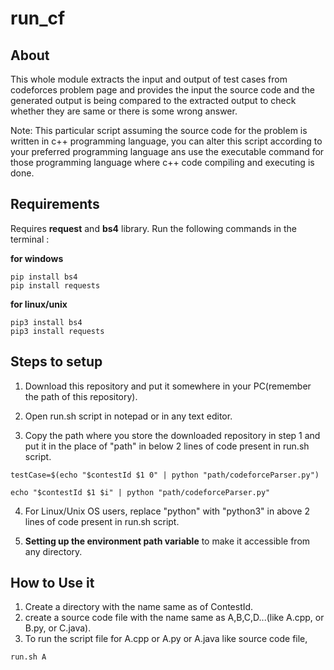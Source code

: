 # run_cf

## About

This whole module extracts the input and output of test cases from codeforces problem page and provides the input the source code and the generated output is being compared to the extracted output to check whether they are same or there is some wrong answer.

Note: This particular script assuming the source code for the problem is written in c++ programming language, you can alter this script according to your preferred programming language ans use the executable command for those programming language where c++ code compiling and executing is done.

## Requirements

Requires **request** and **bs4** library.
Run the following commands in the terminal :

**for windows**

```
pip install bs4
pip install requests
```

**for linux/unix**

```
pip3 install bs4
pip3 install requests
```

## Steps to setup

1. Download this repository and put it somewhere in your PC(remember the path of this repository).

2. Open run.sh script in notepad or in any text editor.

3. Copy the path where you store the downloaded repository in step 1 and put it in the place of "path" in below 2 lines of code present in run.sh script.

```
testCase=$(echo "$contestId $1 0" | python "path/codeforceParser.py")
```

```
echo "$contestId $1 $i" | python "path/codeforceParser.py"
```

4. For Linux/Unix OS users, replace "python" with "python3" in above 2 lines of code present in run.sh script.

5. **Setting up the environment path variable** to make it accessible from any directory.

## How to Use it

1. Create a directory with the name same as of ContestId.
2. create a source code file with the name same as A,B,C,D...(like A.cpp, or B.py, or C.java).
3. To run the script file for A.cpp or A.py or A.java like source code file,

```
run.sh A
```
